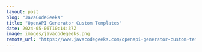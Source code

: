 ```yaml
---
layout: post
blog: "JavaCodeGeeks"
title: "OpenAPI Generator Custom Templates"
date: 2024-05-06T10:14:37Z
image: images/javacodegeeks.png
remote_url: "https://www.javacodegeeks.com/openapi-generator-custom-templates.html"
---
```

